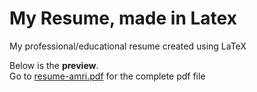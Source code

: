 # My Resume, made in Latex
My professional/educational resume created using LaTeX

Below is the <b>preview</b>.<br>
Go to [resume-amri.pdf][1] for the complete pdf file

[1]: https://github.com/amrirasyidi/resume-amri-latex/blob/master/resume-amri.pdf

